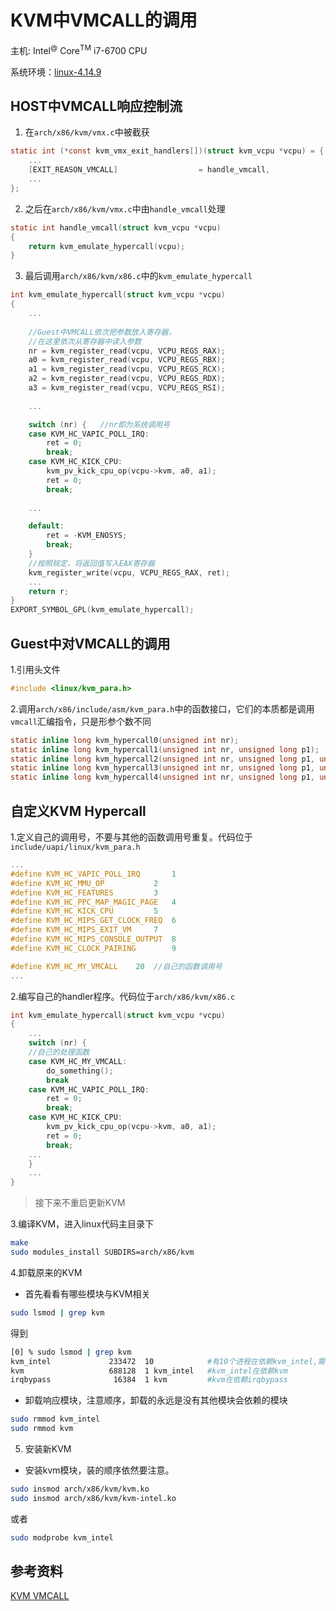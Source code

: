 # KVM中VMCALL的调用

主机: Intel<sup>@</sup> Core<sup>TM</sup> i7-6700 CPU

系统环境：[linux-4.14.9](http://elixir.free-electrons.com/linux/v4.14.9/source)

## HOST中VMCALL响应控制流

1. 在```arch/x86/kvm/vmx.c```中被截获

```c
static int (*const kvm_vmx_exit_handlers[])(struct kvm_vcpu *vcpu) = {
    ...
    [EXIT_REASON_VMCALL]                  = handle_vmcall,
    ...
};
```

2. 之后在```arch/x86/kvm/vmx.c```中由```handle_vmcall```处理

```c
static int handle_vmcall(struct kvm_vcpu *vcpu)
{
    return kvm_emulate_hypercall(vcpu);
}
```

3. 最后调用```arch/x86/kvm/x86.c```中的```kvm_emulate_hypercall```

```c
int kvm_emulate_hypercall(struct kvm_vcpu *vcpu)
{
    ...
    
    //Guest中VMCALL依次把参数放入寄存器，
    //在这里依次从寄存器中读入参数
    nr = kvm_register_read(vcpu, VCPU_REGS_RAX);
    a0 = kvm_register_read(vcpu, VCPU_REGS_RBX);
    a1 = kvm_register_read(vcpu, VCPU_REGS_RCX);
    a2 = kvm_register_read(vcpu, VCPU_REGS_RDX);
    a3 = kvm_register_read(vcpu, VCPU_REGS_RSI);
    
    ...

    switch (nr) {   //nr即为系统调用号
    case KVM_HC_VAPIC_POLL_IRQ:
        ret = 0;
        break;
    case KVM_HC_KICK_CPU:
        kvm_pv_kick_cpu_op(vcpu->kvm, a0, a1);
        ret = 0;
        break;
        
    ...

    default:
        ret = -KVM_ENOSYS;
        break;
    }
    //按照规定，将返回值写入EAX寄存器
    kvm_register_write(vcpu, VCPU_REGS_RAX, ret);
    ...
    return r;
}
EXPORT_SYMBOL_GPL(kvm_emulate_hypercall);
```
## Guest中对VMCALL的调用

1.引用头文件

```c
#include <linux/kvm_para.h>
```

2.调用```arch/x86/include/asm/kvm_para.h```中的函数接口，它们的本质都是调用```vmcall```汇编指令，只是形参个数不同
```c
static inline long kvm_hypercall0(unsigned int nr);
static inline long kvm_hypercall1(unsigned int nr, unsigned long p1);
static inline long kvm_hypercall2(unsigned int nr, unsigned long p1, unsigned long p2);
static inline long kvm_hypercall3(unsigned int nr, unsigned long p1, unsigned long p2, unsigned long p3)
static inline long kvm_hypercall4(unsigned int nr, unsigned long p1, unsigned long p2, unsigned long p3, unsigned long p4)
```

## 自定义KVM Hypercall

1.定义自己的调用号，不要与其他的函数调用号重复。代码位于```include/uapi/linux/kvm_para.h```
```c
...
#define KVM_HC_VAPIC_POLL_IRQ		1
#define KVM_HC_MMU_OP			2
#define KVM_HC_FEATURES			3
#define KVM_HC_PPC_MAP_MAGIC_PAGE	4
#define KVM_HC_KICK_CPU			5
#define KVM_HC_MIPS_GET_CLOCK_FREQ	6
#define KVM_HC_MIPS_EXIT_VM		7
#define KVM_HC_MIPS_CONSOLE_OUTPUT	8
#define KVM_HC_CLOCK_PAIRING		9

#define KVM_HC_MY_VMCALL    20  //自己的函数调用号
...
```

2.编写自己的handler程序。代码位于```arch/x86/kvm/x86.c```
```c
int kvm_emulate_hypercall(struct kvm_vcpu *vcpu)
{
    ...
    switch (nr) {
    //自己的处理函数
    case KVM_HC_MY_VMCALL:
        do_something();
        break
	case KVM_HC_VAPIC_POLL_IRQ:
		ret = 0;
		break;
	case KVM_HC_KICK_CPU:
		kvm_pv_kick_cpu_op(vcpu->kvm, a0, a1);
		ret = 0;
		break;
    ...
    }
    ...
}
```
> 接下来不重启更新KVM

3.编译KVM，进入linux代码主目录下
```bash
make
sudo modules_install SUBDIRS=arch/x86/kvm
```

4.卸载原来的KVM
* 首先看看有哪些模块与KVM相关
```bash
sudo lsmod | grep kvm
```
得到
```bash
[0] % sudo lsmod | grep kvm
kvm_intel             233472  10            #有10个进程在依赖kvm_intel,需要关闭所有虚拟机
kvm                   688128  1 kvm_intel   #kvm_intel在依赖kvm
irqbypass              16384  1 kvm         #kvm在依赖irqbypass
```
* 卸载响应模块，注意顺序，卸载的永远是没有其他模块会依赖的模块
```bash
sudo rmmod kvm_intel
sudo rmmod kvm
```

5. 安装新KVM
* 安装kvm模块，装的顺序依然要注意。
```bash
sudo insmod arch/x86/kvm/kvm.ko
sudo insmod arch/x86/kvm/kvm-intel.ko
```
或者
```bash
sudo modprobe kvm_intel
```

## 参考资料

[KVM VMCALL](http://royluo.org/2014/07/27/hyper-call/)

